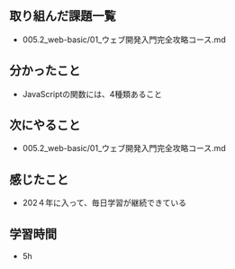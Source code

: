 ## 取り組んだ課題一覧
- 005.2_web-basic/01_ウェブ開発入門完全攻略コース.md
## 分かったこと
- JavaScriptの関数には、4種類あること
## 次にやること
- 005.2_web-basic/01_ウェブ開発入門完全攻略コース.md
## 感じたこと
- 202４年に入って、毎日学習が継続できている
## 学習時間
- 5h
